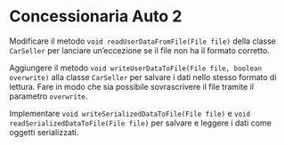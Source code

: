 # Concessionaria Auto 2

Modificare il metodo `void readUserDataFromFile(File file)` della classe `CarSeller` per lanciare un’eccezione se il
file non ha il formato corretto.

Aggiungere il metodo `void writeUserDataToFile(File file, boolean overwrite)` alla
classe `CarSeller` per salvare i dati nello stesso formato di lettura.
Fare in modo che sia possibile sovrascrivere il file tramite il parametro `overwrite`.

Implementare `void writeSerializedDataToFile(File file)` e `void readSerializedDataToFile(File file)` per salvare e
leggere i dati come oggetti serializzati.